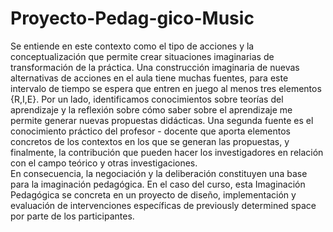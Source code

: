 # Proyecto-Pedag-gico-Music
Se entiende en este contexto como el tipo de acciones y la conceptualización que permite crear situaciones imaginarias de transformación de la práctica.  Una construcción imaginaria de nuevas alternativas de acciones en el aula tiene muchas fuentes, para este intervalo de tiempo se espera que entren en juego al menos tres elementos {R,I,E}.  Por un lado, identificamos conocimientos sobre teorías del aprendizaje y la reflexión sobre cómo saber sobre el aprendizaje me permite generar nuevas propuestas didácticas.  Una segunda fuente es el conocimiento práctico del profesor - docente que aporta elementos concretos de los contextos en los que se generan las propuestas, y finalmente, la contribución que pueden hacer los investigadores en relación con el campo teórico y otras investigaciones.  
En consecuencia, la negociación y la deliberación constituyen una base para la imaginación pedagógica.
En el caso del curso, esta Imaginación Pedagógica se concreta en un proyecto de diseño, implementación y evaluación de intervenciones específicas de previously determined space  por parte de los participantes.
